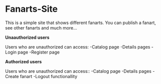 # Fanarts-Site
This is a simple site that shows different fanarts. You can publish a fanart, see other fanarts and much more...

**Unaauthorized users**

Users who are unauthorized can access:
 -Catalog page
 -Details pages
 -Login page
 -Register page
 
 
 **Authorized users**
 
 Users who are unauthorized can access::
  -Catalog page
  -Details pages
  -Create fanart
  -Logout functionallity
